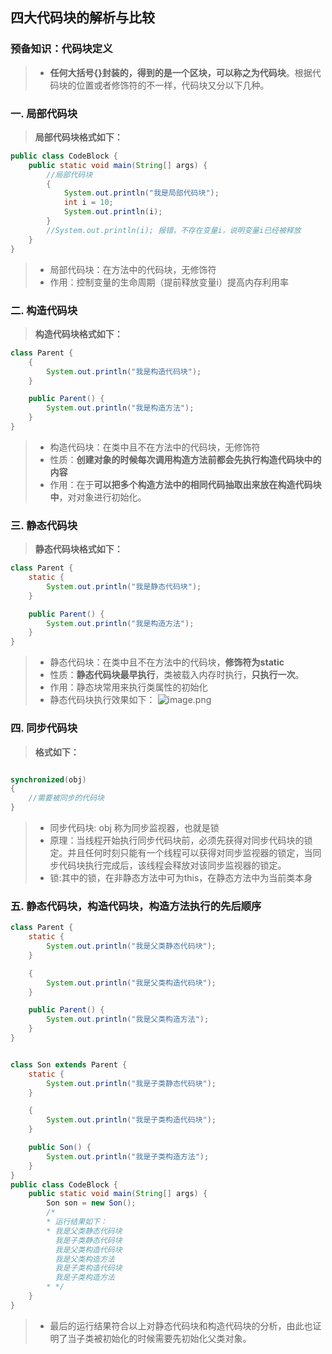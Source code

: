 ## 四大代码块的解析与比较
### 预备知识：代码块定义
> -  **任何大括号{}封装的，得到的是一个区块，可以称之为代码块**。根据代码块的位置或者修饰符的不一样，代码块又分以下几种。
### 一. 局部代码块

> **局部代码块格式如下：**
```java
public class CodeBlock {
    public static void main(String[] args) {
        //局部代码块
        {
            System.out.println("我是局部代码块");
            int i = 10;
            System.out.println(i);
        }
        //System.out.println(i); 报错，不存在变量i，说明变量i已经被释放
    }
}

```
> -  局部代码块：在方法中的代码块，无修饰符
> -  作用：控制变量的生命周期（提前释放变量i）提高内存利用率



### 二. 构造代码块
> **构造代码块格式如下：**
```java
class Parent {
    {
        System.out.println("我是构造代码块");
    }

    public Parent() {
        System.out.println("我是构造方法");
    }
}

```
> - 构造代码块：在类中且不在方法中的代码块，无修饰符
> - 性质：**创建对象的时候每次调用构造方法前都会先执行构造代码块中的内容**
> - 作用：在于**可以把多个构造方法中的相同代码抽取出来放在构造代码块中**，对对象进行初始化。

### 三. 静态代码块
> **静态代码块格式如下：**
```java
class Parent {
    static {
        System.out.println("我是静态代码块");
    }

    public Parent() {
        System.out.println("我是构造方法");
    }
}

```
> - 静态代码块：在类中且不在方法中的代码块，**修饰符为static**
> - 性质：**静态代码块最早执行**，类被载入内存时执行，**只执行一次**。
> - 作用：静态块常用来执行类属性的初始化
> - 静态代码块执行效果如下：
> ![image.png](http://codezhou.com/upload/2020/11/image-bc9cea617b054eadb618f20b0d62b0e9.png)

### 四. 同步代码块
> **格式如下：**
```java

synchronized(obj)
{
    //需要被同步的代码块
}
```
> - 同步代码块: obj 称为同步监视器，也就是锁
> - 原理：当线程开始执行同步代码块前，必须先获得对同步代码块的锁定。并且任何时刻只能有一个线程可以获得对同步监视器的锁定，当同步代码块执行完成后，该线程会释放对该同步监视器的锁定。
> - 锁:其中的锁，在非静态方法中可为this，在静态方法中为当前类本身

### 五. 静态代码块，构造代码块，构造方法执行的先后顺序
```java
class Parent {
    static {
        System.out.println("我是父类静态代码块");
    }

    {
        System.out.println("我是父类构造代码块");
    }

    public Parent() {
        System.out.println("我是父类构造方法");
    }
}


class Son extends Parent {
    static {
        System.out.println("我是子类静态代码块");
    }

    {
        System.out.println("我是子类构造代码块");
    }

    public Son() {
        System.out.println("我是子类构造方法");
    }
}
public class CodeBlock {
    public static void main(String[] args) {
        Son son = new Son();
        /*
        * 运行结果如下：
        * 我是父类静态代码块
          我是子类静态代码块
          我是父类构造代码块
          我是父类构造方法
          我是子类构造代码块
          我是子类构造方法
        * */
    }
}

```
> - 最后的运行结果符合以上对静态代码块和构造代码块的分析，由此也证明了当子类被初始化的时候需要先初始化父类对象。